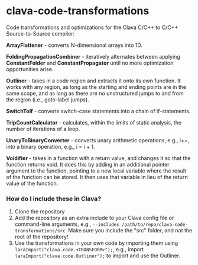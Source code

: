# clava-code-transformations

Code transformations and optimizations for the Clava C/C++ to C/C++ Source-to-Source compiler:

**ArrayFlattener** - converts N-dimensional arrays into 1D.

**FoldingPropagationCombiner** - iteratively alternates between applying **ConstantFolder** and **ConstantPropagator** until no more optimization opportunities arise.

**Outliner** - takes in a code region and extracts it onto its own function. It works with any region, as long as the starting and ending points are in the same scope, and as long as there are no unstructured jumps to and from the region (i.e., goto-label jumps).

**SwitchToIf** - converts switch-case statements into a chain of if-statements.

**TripCountCalculator** - calculates, within the limits of static analysis, the number of iterations of a loop.

**UnaryToBinaryConverter** - converts unary arithmetic operations, e.g., i++, into a binary operation, e.g., i = i + 1.

**Voidifier** - takes in a function with a return value, and changes it so that the function returns void. It does this by adding in an additional pointer argument to the function, pointing to a new local variable where the result of the function can be stored. It then uses that variable in lieu of the return value of the function.

### How do I include these in Clava?

1. Clone the repository
2. Add the repository as an extra include to your Clava config file or command-line arguments, e.g., `--includes /path/to/repo/clava-code-transformations/src`. Make sure you include the "src" folder, and not the root of the repository!
3. Use the transformations in your own code by importing them using `laraImport("clava.code.<TRANSFORM>");`, e.g., import `laraImport("clava.code.Outliner");` to import and use the Outliner.
